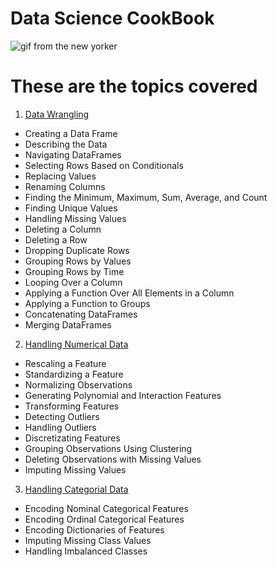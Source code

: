 # Data Science CookBook

![gif from the new yorker](https://media.newyorker.com/photos/5fbc0fe0fce8b48408ab10a7/master/pass/2020-YearinReview-BestCookbooks.gif)

# These are the topics covered

1. [Data Wrangling](https://github.com/Himanshutiwari15/Data-Science-CookBook/tree/main/Data%20Wrangling)
- Creating a Data Frame
- Describing the Data
- Navigating DataFrames
- Selecting Rows Based on Conditionals
- Replacing Values
- Renaming Columns
- Finding the Minimum, Maximum, Sum, Average, and Count
- Finding Unique Values
- Handling Missing Values
- Deleting a Column
- Deleting a Row
- Dropping Duplicate Rows
- Grouping Rows by Values
- Grouping Rows by Time
- Looping Over a Column
- Applying a Function Over All Elements in a Column
- Applying a Function to Groups
- Concatenating DataFrames
- Merging DataFrames

2. [Handling Numerical Data](https://github.com/Himanshutiwari15/Data-Science-CookBook/tree/main/Handling%20Numerical%20Data)
- Rescaling a Feature
- Standardizing a Feature
- Normalizing Observations
- Generating Polynomial and Interaction Features
- Transforming Features
- Detecting Outliers
- Handling Outliers
- Discretizating Features
- Grouping Observations Using Clustering
- Deleting Observations with Missing Values
- Imputing Missing Values

3. [Handling Categorial Data](https://github.com/Himanshutiwari15/Data-Science-CookBook/tree/main/Handling%20Categorical%20Data)
- Encoding Nominal Categorical Features
- Encoding Ordinal Categorical Features
- Encoding Dictionaries of Features
- Imputing Missing Class Values
- Handling Imbalanced Classes

